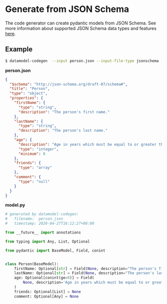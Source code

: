 # Generate from JSON Schema

The code generator can create pydantic models from JSON Schema. See more information about supported JSON Schema data types and features [here](./supported-data-types.md#openapi-3-and-json-schema).

## Example

```bash
$ datamodel-codegen  --input person.json --input-file-type jsonschema --output model.py
```

**person.json**
```json
{
  "$schema": "http://json-schema.org/draft-07/schema#",
  "title": "Person",
  "type": "object",
  "properties": {
    "firstName": {
      "type": "string",
      "description": "The person's first name."
    },
    "lastName": {
      "type": "string",
      "description": "The person's last name."
    },
    "age": {
      "description": "Age in years which must be equal to or greater than zero.",
      "type": "integer",
      "minimum": 0
    },
    "friends": {
      "type": "array"
    },
    "comment": {
      "type": "null"
    }
  }
}
```


**model.py**
```py
# generated by datamodel-codegen:
#   filename:  person.json
#   timestamp: 2020-04-27T16:12:27+00:00

from __future__ import annotations

from typing import Any, List, Optional

from pydantic import BaseModel, Field, conint


class Person(BaseModel):
    firstName: Optional[str] = Field(None, description="The person's first name.")
    lastName: Optional[str] = Field(None, description="The person's last name.")
    age: Optional[conint(ge=0)] = Field(
        None, description='Age in years which must be equal to or greater than zero.'
    )
    friends: Optional[List] = None
    comment: Optional[Any] = None
```